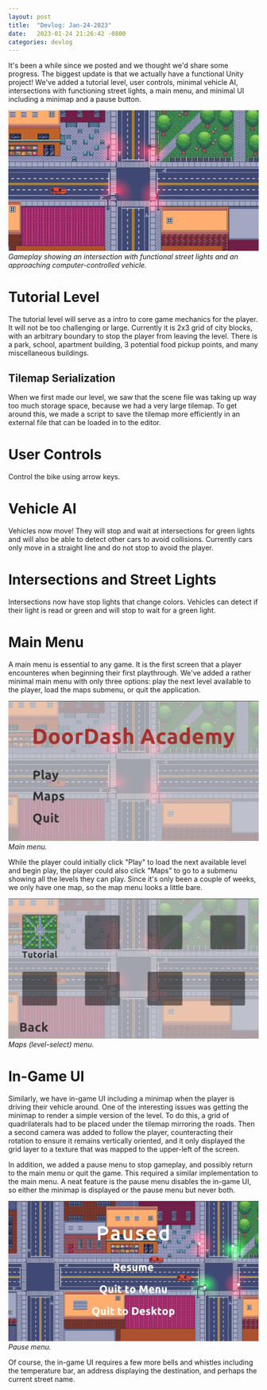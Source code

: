```yaml
---
layout: post
title:  "Devlog: Jan-24-2023"
date:   2023-01-24 21:26:42 -0800
categories: devlog
---
```


It's been a while since we posted and
  we thought we'd share some progress.
The biggest update is that we actually have
  a functional Unity project!
We've added a tutorial level,
  user controls, minimal vehicle AI,
  intersections with functioning street lights,
  a main menu, and minimal UI including a
  minimap and a pause button.

![Screenshot of gameplay showing an intersection](/assets/img/menu-screenshot.png)
*Gameplay showing an intersection with functional
  street lights and an approaching computer-controlled vehicle.*

# Tutorial Level

The tutorial level will serve as a intro to core game mechanics
  for the player. It will not be too challenging or large.
  Currently it is 2x3 grid of city blocks, with an arbitrary
  boundary to stop the player from leaving the level. There is
  a park, school, apartment building, 3 potential food pickup points,
  and many miscellaneous buildings.
  
## Tilemap Serialization

When we first made our level, we saw that the scene file was taking up way too
much storage space, because we had a very large tilemap. To get around this,
we made a script to save the tilemap more efficiently in an external file that
can be loaded in to the editor.

# User Controls

Control the bike using arrow keys.

# Vehicle AI

Vehicles now move! They will stop and wait at intersections for green lights
and will also be able to detect other cars to avoid collisions. Currently
cars only move in a straight line and do not stop to avoid the player.

# Intersections and Street Lights

Intersections now have stop lights that change colors. Vehicles can detect
if their light is read or green and will stop to wait for a green light.

# Main Menu

A main menu is essential to any game.
It is the first screen that a player encounteres when
  beginning their first playthrough.
We've added a rather minimal main menu with
  only three options: play the next level available
  to the player, load the maps submenu, or quit the application.

![Screenshot of the main menu](/assets/img/main-menu.png)
*Main menu.*

While the player could initially click "Play"
  to load the next available level and begin play,
  the player could also click "Maps" to go to
  a submenu showing all the levels they can play.
Since it's only been a couple of weeks,
  we only have one map, so the map menu looks a little bare.

![Screenshot of the map menu](/assets/img/maps-menu.png)
*Maps (level-select) menu.*

# In-Game UI

Similarly, we have in-game UI including a minimap
  when the player is driving their vehicle around.
One of the interesting issues was getting
  the minimap to render a simple version of the level.
To do this, a grid of quadrilaterals had to be
  placed under the tilemap mirroring the roads.
Then a second camera was added to follow the player,
  counteracting their rotation to ensure it remains
  vertically oriented, and it only displayed the grid layer
  to a texture that was mapped to the upper-left of the screen.

In addition, we added a pause menu to stop gameplay,
  and possibly return to the main menu or quit the game.
This required a similar implementation to the main menu.
A neat feature is the pause menu disables the in-game UI,
  so either the minimap is displayed or the pause menu
  but never both.

![Screenshot of the pause menu](/assets/img/pause-menu.png)
*Pause menu.*

Of course, the in-game UI requires a few more bells and whistles
  including the temperature bar, an address displaying
  the destination, and perhaps the current street name.

